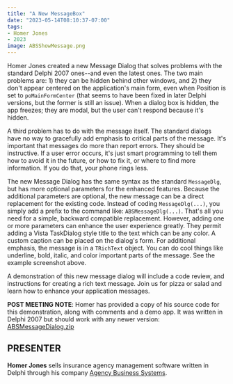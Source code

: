 ```yaml
---
title: "A New MessageBox"
date: "2023-05-14T08:10:37-07:00"
tags:
- Homer Jones
- 2023
image: ABSShowMessage.png
---
```


Homer Jones created a new Message Dialog that solves problems with the standard Delphi 2007 ones--and even the latest ones. The two main problems are: 1) they can be hidden behind other windows, and 2) they don't appear centered on the application's main form, even when Position is set to `poMainFormCenter` (that seems to have been fixed in later Delphi versions, but the former is still an issue). When a dialog box is hidden, the app freezes; they are modal, but the user can't respond because it's hidden.

A third problem has to do with the message itself. The standard dialogs have no way to gracefully add emphasis to critical parts of the message. It's important that messages do more than report errors. They should be instructive. If a user error occurs, it's just smart programming to tell them how to avoid it in the future, or how to fix it, or where to find more information. If you do that, your phone rings less.

The new Message Dialog has the same syntax as the standard `MessageDlg`, but has more optional parameters for the enhanced features. Because the additional parameters are optional, the new message can be a direct replacement for the existing code. Instead of coding `MessageDlg(...)`, you simply add a prefix to the command like: `ABSMessageDlg(...)`. That's all you need for a simple, backward compatible replacement. However, adding one or more parameters can enhance the user experience greatly. They permit adding a Vista TaskDialog style title to the text which can be any color. A custom caption can be placed on the dialog's form. For additional emphasis, the message is in a `TRichText` object. You can do cool things like underline, bold, italic, and color important parts of the message. See the example screenshot above.

A demonstration of this new message dialog will include a code review, and instructions for creating a rich text message. Join us for pizza or salad and learn how to enhance your application messages.

**POST MEETING NOTE**: Homer has provided a copy of his source code for this demonstration, along with comments and a demo app. It was written in Delphi 2007 but should work with any newer version: [ABSMessageDialog.zip](/files/presentations/2023_NewMessageBox/ABSMessageDialog.zip)

## PRESENTER ##

**Homer Jones** sells insurance agency management software written in Delphi through his company [Agency Business Systems](http://agencybusys.com/). 

